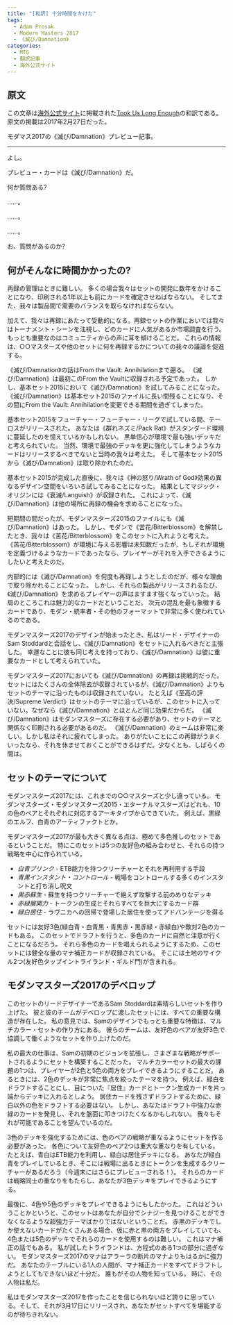 ```yaml
---
title: "[和訳] 十分時間をかけた"
tags:
  - Adam Prosak
  - Modern Masters 2017
  - 《滅び/Damnation》
categories:
  - MTG
  - 翻訳記事
  - 海外公式サイト
---
```



## 原文

この文章は[海外公式サイト](http://www.channelfireball.com/)に掲載された[Took Us Long Enough](http://magic.wizards.com/en/articles/archive/card-preview/took-us-long-enough-2017-02-27)の和訳である。原文の掲載は2017年2月27日だった。

モダマス2017の《滅び/Damnation》プレビュー記事。

<!-- more -->

----

よし。

プレビュー・カードは《滅び/Damnation》だ。

何か質問ある?

……。

……。

……。

お、質問があるのか?

## 何がそんなに時間かかったの?

再録の管理はときに難しい。
多くの場合我々はセットの開発に数年をかけることになり、印刷される1年以上も前にカードを確定させねばならない。
そしてまた、我々は製品間で需要のバランスを取らなければならない。

加えて、我々は再録にあたって受動的になる。再録セットの作業においては我々はトーナメント・シーンを注視し、どのカードに人気があるか市場調査を行う。
もっとも重要なのはコミュニティからの声に耳を傾けることだ。
これらの情報は、○○マスターズや他のセットに何を再録するかについての我々の議論を促進する。

《滅び/Damnation》の話はFrom the Vault: Annihilationまで遡る。
《滅び/Damnation》は最初このFrom the Vaultに収録される予定であった。
しかし、基本セット2015において《滅び/Damnation》を試してみることになった。
《滅び/Damnation》は基本セット2015のファイルに長い間残ることになり、その間にFrom the Vault: Annihilationを変更できる期間を過ぎてしまった。

基本セット2015をフューチャー・フューチャー・リーグで試している間、テーロスがリリースされた。
あなたは《群れネズミ/Pack Rat》がスタンダード環境に蔓延したのを憶えているかもしれない。
黒単信心が環境で最も強いデッキだと考えられていた。
当然、環境で最強のデッキを更に強化してしまうようなカードはリリースするべきでないと当時の我々は考えた。
そして基本セット2015から《滅び/Damnation》は取り除かれたのだ。

基本セット2015が完成した直後に、我々は《神の怒り/Wrath of God》効果の異なるデザイン空間をいろいろ試してみることになった。
結果としてマジック・オリジンには《衰滅/Languish》が収録された。
これによって、《滅び/Damnation》は他の場所に再録の機会を求めることになった。

短期間の間だったが、モダンマスターズ2015のファイルにも《滅び/Damnation》はあった。
しかし、モダンで《苦花/Bitterblossom》を解禁したとき、我々は《苦花/Bitterblossom》をこのセットに入れようと考えた。
《苦花/Bitterblossom》が環境に与える影響は未知数だったが、もしそれが環境を定義づけるようなカードであったなら、プレイヤーがそれを入手できるようにしたいと考えたのだ。

内部的には《滅び/Damnation》を何度も再録しようとしたのだが、様々な理由で取り除かれることになった。
しかし、それらの製品がリリースされるたび、《滅び/Damnation》を求めるプレイヤーの声はますます強くなっていった。
結局のところこれは魅力的なカードだということだ。
次元の混乱を最も象徴するカードであり、モダン・統率者・その他のフォーマットで非常に多く使われているのである。

モダンマスターズ2017のデザインが始まったとき、私はリード・デザイナーのSam Stoddardと会話をし、《滅び/Damnation》をセットに入れるべきだと主張した。
幸運なことに彼も同じ考えを持っており、《滅び/Damnation》は彼に重要なカードとして考えられていた。

モダンマスターズ2017においても《滅び/Damnation》の再録は挑戦的だった。
セットにはたくさんの全体除去が収録されているが、《滅び/Damnation》よりもセットのテーマに沿ったものは収録されていない。
たとえば《至高の評決/Supreme Verdict》はセットのテーマに沿っているが、このセットに入っていない。なぜなら《滅び/Damnation》とほとんど同じ効果だからだ。
《滅び/Damnation》はモダンマスターズに存在する必要があり、セットのテーマと関係なく印刷される必要があるのだ。
《滅び/Damnation》のミームは非常に楽しい。しかし私はそれに疲れてしまった。
ありがたいことにこの再録がうまくいったなら、それを休ませておくことができるはずだ。少なくとも、しばらくの間は。

## セットのテーマについて

モダンマスターズ2017には、これまでの○○マスターズと少し違っている。
モダンマスターズ・モダンマスターズ2015・エターナルマスターズはどれも、10の色のペアとそれぞれに対応するアーキタイプからできていた。
例えば、黒緑のエルフ、白青のアーティファクトとか。

モダンマスターズ2017が最も大きく異なる点は、極めて多色推しのセットであるということだ。
特にこのセットは5つの友好色の組み合わせと、それらの持つ戦略を中心に作られている。

  * *白青ブリンク* - ETB能力を持つクリーチャーとそれを再利用する手段
  * *青黒インスタント・コントロール* - 戦場をコントロールする多くのインスタントと打ち消し呪文
  * *黒赤蘇生* - 蘇生を持つクリーチャーで絶えず攻撃する前のめりなデッキ
  * *赤緑展開力* - トークンの生成とそれらすべてを巨大にするカード群
  * *緑白居住* - ラヴニカへの回帰で登場した居住を使ってアドバンテージを得る

セットには友好3色(緑白青・白青黒・青黒赤・黒赤緑・赤緑白)や敵対2色のカードもある。
このセットでドラフトを行うと、多色のカードに自然と注意が行くことになるだろう。
それら多色のカードを唱えられるようにするため、このセットには健全な量のマナ補正カードが収録されている。
そこには土地のサイクル2つ(友好色タップイントライランド・ギルド門)が含まれる。

## モダンマスターズ2017のデベロップ

このセットのリードデザイナーであるSam Stoddardは素晴らしいセットを作り上げた。
彼と彼のチームがデベロップに渡したセットには、すべての重要な構造が存在した。
私の意見では、Samのデザインでもっとも重要な特徴は、マルチカラー・セットの作り方にある。
彼らのチームは、友好色のペアが友好3色で協調して働くようなセットを作り上げたのだ。

私の最大の仕事は、Samの初期のビジョンを拡張し、さまざまな戦略がサポートされるようにセットを構築することだった。
マルチカラーセットの最大の課題の1つは、プレイヤーが2色と5色の両方をプレイできるようにすることだ。
あるときには、2色のデッキが非常に焦点を絞ったテーマを持つ。
例えば、緑白をドラフトすることにし、目についた『居住』カードとトークン生成カードを片っ端からデッキに入れるとしよう。
居住カードを残さずドラフトするために、緑白以外の色をドラフトする必要はない。
しかし、あなたはドラフト中強力な赤緑のカードを発見し、それを盤面に叩きつけたくなるかもしれない。
我々もそれが可能であることを望んでいるのだ。

3色のデッキを強化するためには、色のペアの戦略が重なるようにセットを作る必要があった。
各色について友好色のペア2つは重大な重なりを有している。
たとえば、青白はETB能力を利用し、緑白は居住デッキになる。
あなたが緑白青をプレイしているとき、そこには戦場に出るときにトークンを生成するクリーチャーがあるだろう（今週末にはさらにプレビューされる！）。
それらのカードは戦略同士の重なりをもたらし、あなたが3色デッキをプレイできるようにする。

最後に、4色や5色のデッキをプレイできるようにもしたかった。
これはどういうことかというと、このセットはあなたが自分でシナジーを見つけることができなくなるような超強力テーマばかりではないということだ。
赤黒のデッキでしか使えないカードがたくさんある場合、仮に赤と黒の両方をプレイしていても、4色または5色のデッキでそれらのカードを使用するのは難しい。
これはマナ補正の話でもある。
私が試したトライランドは、方程式のある1つの部分に過ぎない。
モダンマスターズ2017のマナはアラーラの断片のマナよりもはるかに強力だ。
あなたのテーブルにいる1人の人間が、マナ補正カードをすべてドラフトしようとしてもできないほど十分だ。
誰もがその人物を知っている。 時に、その人物は私だ。

私はモダンマスターズ2017を作ったことを信じられないほど誇りに思っている。そして、それが3月17日にリリースされ、あなたがセットすべてを堪能するのが待ちきれない。
